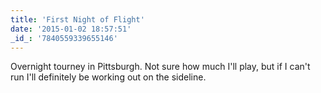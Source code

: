 ```yaml
---
title: 'First Night of Flight'
date: '2015-01-02 18:57:51'
_id_: '7840559339655146'
---
```


Overnight tourney in Pittsburgh. Not sure how much I'll play, but if I
can't run I'll definitely be working out on the sideline.
